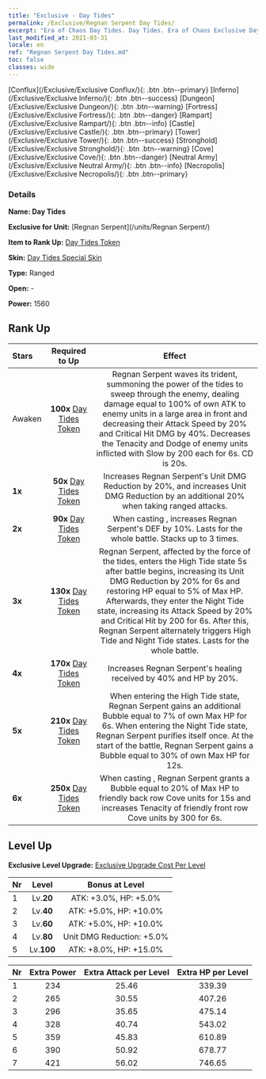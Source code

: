 ```yaml
---
title: "Exclusive - Day Tides"
permalink: /Exclusive/Regnan Serpent Day Tides/
excerpt: "Era of Chaos Day Tides. Day Tides. Era of Chaos Exclusive Day Tides. Regnan Serpent Exclusive."
last_modified_at: 2021-03-31
locale: en
ref: "Regnan Serpent Day Tides.md"
toc: false
classes: wide
---
```

 [Conflux](/Exclusive/Exclusive Conflux/){: .btn .btn--primary} [Inferno](/Exclusive/Exclusive Inferno/){: .btn .btn--success} [Dungeon](/Exclusive/Exclusive Dungeon/){: .btn .btn--warning} [Fortress](/Exclusive/Exclusive Fortress/){: .btn .btn--danger} [Rampart](/Exclusive/Exclusive Rampart/){: .btn .btn--info} [Castle](/Exclusive/Exclusive Castle/){: .btn .btn--primary} [Tower](/Exclusive/Exclusive Tower/){: .btn .btn--success} [Stronghold](/Exclusive/Exclusive Stronghold/){: .btn .btn--warning} [Cove](/Exclusive/Exclusive Cove/){: .btn .btn--danger} [Neutral Army](/Exclusive/Exclusive Neutral Army/){: .btn .btn--info} [Necropolis](/Exclusive/Exclusive Necropolis/){: .btn .btn--primary} 

### Details
 **Name: Day Tides** 

 **Exclusive for Unit:** [Regnan Serpent](/units/Regnan Serpent/) 

 **Item to Rank Up:** [Day Tides Token](/Items/con_1003/)

 **Skin:** [Day Tides Special Skin](/Items/con_671/)

 **Type:** Ranged

 **Open:** -

 **Power:** 1560

## Rank Up

  |     Stars    |  Required to Up | Effect |
  |:-------------|:---------------:|:---------------:|
  |  Awaken  | **100x** [Day Tides Token](/Items/con_1003/) | <Endless Torrent> Regnan Serpent waves its trident, summoning the power of the tides to sweep through the enemy, dealing damage equal to 100% of own ATK to enemy units in a large area in front and decreasing their Attack Speed by 20% and Critical Hit DMG by 40%. Decreases the Tenacity and Dodge of enemy units inflicted with Slow by 200 each for 6s. CD is 20s. |
  | **1x** <i class="fas fa-star"/> | **50x** [Day Tides Token](/Items/con_1003/) | Increases Regnan Serpent's Unit DMG Reduction by 20%, and increases Unit DMG Reduction by an additional 20% when taking ranged attacks. |
  | **2x** <i class="fas fa-star"/> | **90x** [Day Tides Token](/Items/con_1003/) | When casting <Endless Torrent>, increases Regnan Serpent's DEF by 10%. Lasts for the whole battle. Stacks up to 3 times. |
  | **3x** <i class="fas fa-star"/> | **130x** [Day Tides Token](/Items/con_1003/) | Regnan Serpent, affected by the force of the tides, enters the High Tide state 5s after battle begins, increasing its Unit DMG Reduction by 20% for 6s and restoring HP equal to 5% of Max HP. Afterwards, they enter the Night Tide state, increasing its Attack Speed by 20% and Critical Hit by 200 for 6s. After this, Regnan Serpent alternately triggers High Tide and Night Tide states. Lasts for the whole battle. |
  | **4x** <i class="fas fa-star"/> | **170x** [Day Tides Token](/Items/con_1003/) | Increases Regnan Serpent's healing received by 40% and HP by 20%. |
  | **5x** <i class="fas fa-star"/> | **210x** [Day Tides Token](/Items/con_1003/) | When entering the High Tide state, Regnan Serpent gains an additional Bubble equal to 7% of own Max HP for 6s. When entering the Night Tide state, Regnan Serpent purifies itself once. At the start of the battle, Regnan Serpent gains a Bubble equal to 30% of own Max HP for 12s. |
  | **6x** <i class="fas fa-star"/> | **250x** [Day Tides Token](/Items/con_1003/) | <Gift of the Ocean> When casting <Endless Torrent>, Regnan Serpent grants a Bubble equal to 20% of Max HP to friendly back row Cove units for 15s and increases Tenacity of friendly front row Cove units by 300 for 6s. |


## Level Up
 **Exclusive Level Upgrade:** [Exclusive Upgrade Cost Per Level](/Exclusive/ExclusiveUpgradeCostPerLevel/)

  |  Nr  |   Level  | Bonus at Level |
  |:-----|:--------:|:--------------:|
  | 1 | Lv.**20** | ATK: +3.0%, HP: +5.0% |
  | 2 | Lv.**40** | ATK: +5.0%, HP: +10.0% |
  | 3 | Lv.**60** | ATK: +5.0%, HP: +10.0% |
  | 4 | Lv.**80** | Unit DMG Reduction: +5.0% |
  | 5 | Lv.**100** | ATK: +8.0%, HP: +15.0% |


  |  Nr  |  Extra Power | Extra Attack per Level | Extra HP per Level |
  |:-----|:--------:|:--------:|:--------:|
  | 1 | 234 | 25.46 | 339.39 |
  | 2 | 265 | 30.55 | 407.26 |
  | 3 | 296 | 35.65 | 475.14 |
  | 4 | 328 | 40.74 | 543.02 |
  | 5 | 359 | 45.83 | 610.89 |
  | 6 | 390 | 50.92 | 678.77 |
  | 7 | 421 | 56.02 | 746.65 |


